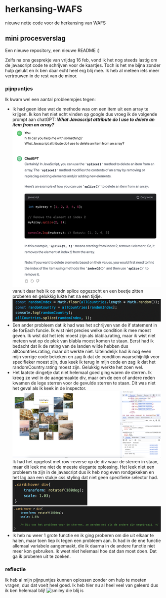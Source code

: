 # herkansing-WAFS
nieuwe nette code voor de herkansing van WAFS

## mini procesverslag
Een nieuwe repository, een nieuwe README :)

Zelfs na ons gesprekje van vrijdag 16 feb, vond ik het nog steeds lastig om de javascript code te schrijven voor de kaartjes. 
Toch is het me bijna zonder hulp gelukt en ik ben daar echt heel erg blij mee. Ik heb al meteen iets meer vertrouwen in de rest van de minor. 

### pijnpuntjes
Ik kwam wel een aantal probleempjes tegen:
* Ik had geen idee wat de methode was om een item uit een array te krijgen. Ik kon het niet echt vinden op google dus vroeg ik de volgende prompt aan chatGPT: 
***What Javascript attribute do I use to delete an item from an array?***
![conversatie met chatGPT over splice](images/splice-method.png)
vanuit daar heb ik op mdn splice opgezocht en een beetje zitten proberen en gelukkig lukte het na een tijdje.
![splice method gebruiken in javascript](images/splice-in-code.png)
* Een ander probleem dat ik had was het schrijven van de if statement in de forEach funcie. Ik wist niet precies welke condition ik mee moest geven. Ik wist dat het iets moest zijn als blabla.rating,    maar ik wist niet meteen wat op de plek van blabla moest komen te staan. Eerst had ik bedacht dat ik de rating van de landen wilde hebben dus allCountries.rating, maar dit werkte niet. Uiteindelijk had ik nog even mijn vorrige code bekeken en zag ik dat de condition waarschijnlijk voor specifieker moest zijn, dus keek ik terug in mijn code en zag ik dat het randomCountry.rating moest zijn. Gelukkig werkte het zoen wel.
* Het laatste dingetje dat niet helemaal goed ging waren de sterren. Ik kreeg ze wel in de aangemaakte div, maar om de een of andere reden kwamen de lege sterren voor de gevulde sterren te staan. Dit was niet het geval als ik keek in de inspector.
![sterren staan omgedraaid, maar in de inspector staan ze goed](images/reverse-stars.png)
Ik had het opgelost met row-reverse op de div waar de sterren in staan, maar dit leek me niet de meeste elegante oplossing. Het leek niet een probleem te zijn in de javascript dus ik heb nog even rondgekeken en het lag aan een stukje css styling dat niet geen specifieke selector had.
![dit was het probleem van de omgedraaide sterren](images/sterrenprobleem-gevonden.png)
![dit was de oplossing](images/sterrenprobleem-opgelost.png)
* Ik heb nu weer 1 grote functie en ik ging proberen om die uit elkaar te halen, maar toen liep ik tegen een probleem aan. Ik had in de ene functie allemaal variabele aangemaakt, die ik daarna in de andere functie niet meer kon gebruiken. Ik weet niet helemaal hoe dat dan moet doen. Dat ga ik proberen uit te zoeken. 

### reflectie 
Ik heb al mijn pijnpuntjes kunnen oplossen zonder om hulp te moeten vragen, dus dat voelt heel goed.
Ik heb hier nu al heel veel van geleerd dus ik ben helemaal blij! 
![smiley die blij is](images/smiley.jpg)


